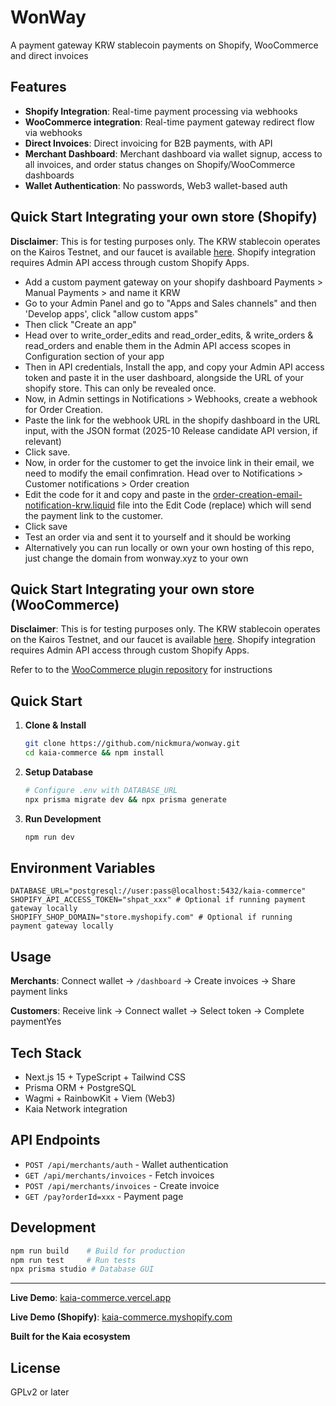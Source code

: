 # WonWay 

A payment gateway KRW stablecoin payments on Shopify, WooCommerce and direct invoices

## Features

- **Shopify Integration**: Real-time payment processing via webhooks
- **WooCommerce integration**: Real-time payment gateway redirect flow via webhooks
- **Direct Invoices**: Direct invoicing for B2B payments, with API
- **Merchant Dashboard**: Merchant dashboard via wallet signup, access to all invoices, and order status changes on Shopify/WooCommerce dashboards
- **Wallet Authentication**: No passwords, Web3 wallet-based auth


## Quick Start Integrating your own store (Shopify)

**Disclaimer**: This is for testing purposes only. The KRW stablecoin operates on the Kairos Testnet, and our faucet is available [here](https://wonway.xyz/faucet). Shopify integration requires Admin API access through custom Shopify Apps.


- Add a custom payment gateway on your shopify dashboard Payments > Manual Payments > and name it KRW
- Go to your Admin Panel and go to "Apps and Sales channels" and then 'Develop apps', click "allow custom apps"
- Then click "Create an app"
- Head over to write_order_edits and read_order_edits, & write_orders & read_orders and enable them in the Admin API access scopes in Configuration section of your app
- Then in API credentials, Install the app, and copy your Admin API access token and paste it in the user dashboard, alongside the URL of your shopify store. This can only be revealed once.
- Now, in Admin settings in Notifications > Webhooks, create a webhook for Order Creation.
- Paste the link for the webhook URL in the shopify dashboard in the URL input, with the JSON format (2025-10 Release candidate API version, if relevant)
- Click save.
- Now, in order for the customer to get the invoice link in their email, we need to modify the email confimration. Head over to Notifications > Customer notifications > Order creation
- Edit the code for it and copy and paste in the [order-creation-email-notification-krw.liquid](https://github.com/wongateway/wongateway/blob/main/src/lib/order-creation-email-notification-krw.liquid) file into the Edit Code (replace) which will send the payment link to the customer.
- Click save
- Test an order via [](https://github.com/)and sent it to yourself and it should be working 
- Alternatively you can run locally or own your own hosting of this repo, just change the domain from wonway.xyz to your own


## Quick Start Integrating your own store (WooCommerce)

**Disclaimer**: This is for testing purposes only. The KRW stablecoin operates on the Kairos Testnet, and our faucet is available [here](https://wonway.xyz/faucet). Shopify integration requires Admin API access through custom Shopify Apps.

Refer to to the [WooCommerce plugin repository](https://kaia-commerce.vercel.app) for instructions

## Quick Start

1. **Clone & Install**
   ```bash
   git clone https://github.com/nickmura/wonway.git
   cd kaia-commerce && npm install
   ```

2. **Setup Database**
   ```bash
   # Configure .env with DATABASE_URL
   npx prisma migrate dev && npx prisma generate
   ```

3. **Run Development**
   ```bash
   npm run dev
   ```

## Environment Variables

```env
DATABASE_URL="postgresql://user:pass@localhost:5432/kaia-commerce"
SHOPIFY_API_ACCESS_TOKEN="shpat_xxx" # Optional if running payment gateway locally
SHOPIFY_SHOP_DOMAIN="store.myshopify.com" # Optional if running payment gateway locally
```

## Usage

**Merchants**: Connect wallet → `/dashboard` → Create invoices → Share payment links

**Customers**: Receive link → Connect wallet → Select token → Complete paymentYes

## Tech Stack

- Next.js 15 + TypeScript + Tailwind CSS
- Prisma ORM + PostgreSQL  
- Wagmi + RainbowKit + Viem (Web3)
- Kaia Network integration

## API Endpoints

- `POST /api/merchants/auth` - Wallet authentication
- `GET /api/merchants/invoices` - Fetch invoices
- `POST /api/merchants/invoices` - Create invoice
- `GET /pay?orderId=xxx` - Payment page

## Development

```bash
npm run build    # Build for production
npm run test     # Run tests
npx prisma studio # Database GUI
```

---

**Live Demo**: [kaia-commerce.vercel.app](https://kaia-commerce.vercel.app)

**Live Demo (Shopify)**: [kaia-commerce.myshopify.com](https://kaia-commerce.myshopify.com)




**Built for the Kaia ecosystem**


## License

GPLv2 or later